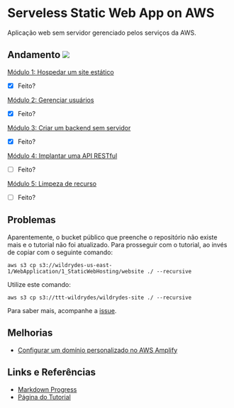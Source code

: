 # Serveless Static Web App on AWS

Aplicação web sem servidor gerenciado pelos serviços da AWS.

## Andamento  ![](https://geps.dev/progress/80?successColor=006600)

[Módulo 1: Hospedar um site estático](https://aws.amazon.com/pt/getting-started/hands-on/build-serverless-web-app-lambda-apigateway-s3-dynamodb-cognito/module-1/)
    
- [x] Feito?

[Módulo 2: Gerenciar usuários](https://aws.amazon.com/pt/getting-started/hands-on/build-serverless-web-app-lambda-apigateway-s3-dynamodb-cognito/module-2/)

- [x] Feito?

[Módulo 3: Criar um backend sem servidor](https://aws.amazon.com/pt/getting-started/hands-on/build-serverless-web-app-lambda-apigateway-s3-dynamodb-cognito/module-3/)

- [x] Feito?

[Módulo 4: Implantar uma API RESTful](https://aws.amazon.com/pt/getting-started/hands-on/build-serverless-web-app-lambda-apigateway-s3-dynamodb-cognito/module-4/)

- [ ] Feito?

[Módulo 5: Limpeza de recurso](https://aws.amazon.com/pt/getting-started/hands-on/build-serverless-web-app-lambda-apigateway-s3-dynamodb-cognito/module-5/)

- [ ] Feito?


## Problemas

Aparentemente, o bucket público que preenche o repositório não existe mais e o tutorial não foi atualizado. Para prosseguir com o tutorial, ao invés de copiar com o seguinte comando:

    aws s3 cp s3://wildrydes-us-east-1/WebApplication/1_StaticWebHosting/website ./ --recursive

Utilize este comando:

    aws s3 cp s3://ttt-wildrydes/wildrydes-site ./ --recursive

Para saber mais, acompanhe a [issue](https://github.com/aws-samples/aws-serverless-workshops/issues/292).

## Melhorias

- [Configurar um domínio personalizado no AWS Amplify](https://docs.aws.amazon.com/amplify/latest/userguide/custom-domains.html)

## Links e Referências

- [Markdown Progress](https://github.com/gepser/markdown-progress)
- [Página do Tutorial](https://aws.amazon.com/pt/getting-started/hands-on/build-serverless-web-app-lambda-apigateway-s3-dynamodb-cognito/)
